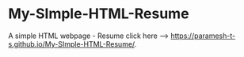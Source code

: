 # My-SImple-HTML-Resume
A simple HTML webpage - Resume 
click here --> https://paramesh-t-s.github.io/My-SImple-HTML-Resume/.
